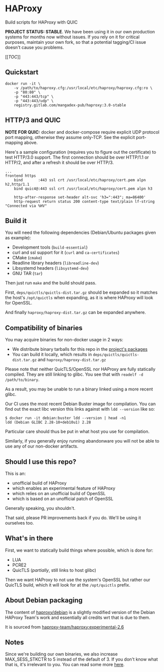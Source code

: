 # HAProxy

Build scripts for HAProxy with QUIC


**PROJECT STATUS: STABLE**. We have been using it in our own production systems
for months now without issues. If you rely on it for critical purposes, maintain
your own fork, so that a potential tagging/CI issue doesn't cause you problems.

[[_TOC_]]

## Quickstart

```shell
docker run -it \
    -v /path/to/haproxy.cfg:/usr/local/etc/haproxy/haproxy.cfg:ro \
    -p "80:80" \
    -p "443:443/tcp" \
    -p "443:443/udp" \
    registry.gitlab.com/mangadex-pub/haproxy:3.0-stable
```

## HTTP/3 and QUIC

**NOTE FOR QUIC:** docker and docker-compose require explicit UDP protocol port
mapping, otherwise they assume only-TCP. See the explicit port-mapping above.

Here's a sample configuration (requires you to figure out the certificate) to
test HTTP/3.0 support. The first connection should be over HTTP/1.1 or HTTP/2,
and
after a refresh it should be over HTTP/3.

```haproxy
...
frontend https
    bind       :443 ssl crt /usr/local/etc/haproxy/cert.pem alpn h2,http/1.1
    bind quic4@:443 ssl crt /usr/local/etc/haproxy/cert.pem alpn h3

    http-after-response set-header alt-svc 'h3=":443"; ma=86400'
    http-request return status 200 content-type text/plain lf-string "Connected via %HV"
```

## Build it

You will need the following dependencies (Debian/Ubuntu packages given as
example):

- Development tools (`build-essential`)
- curl and ssl support for it (`curl` and `ca-certificates`)
- CMake (`cmake`)
- Readline library headers (`libreadline-dev`)
- Libsystemd headers (`libsystemd-dev`)
- GNU TAR (`tar`)

Then just run `make` and the build should pass.

First, `deps/quictls/quictls-dist.tar.gz` should be expanded so it matches the
host's
`/opt/quictls` when expanding, as it is where HAProxy will look for OpenSSL.

And finally `haproxy/haproxy-dist.tar.gz` can be expanded anywhere.

## Compatibility of binaries

You may acquire binaries for non-docker usage in 2 ways:

- We distribute binary tarballs for this repo in
  the [project's packages](https://gitlab.com/mangadex-pub/haproxy/-/packages)
- You can build it locally, which results in `deps/quictls/quictls-dist.tar.gz`
  and `haproxy/haproxy-dist.tar.gz`

Please note that neither QuicTLS/OpenSSL nor HAProxy are fully statically
compiled. They are still linking to glibc. You see that
with `readelf -d /path/to/binary`.

As a result, you may be unable to run a binary linked using a more recent glibc.

Our CI uses the most recent Debian Buster image for compilation. You can find
out the exact libc version this links against with `ldd --version` like so:

```shell
$ docker run -it debian:buster ldd --version | head -n1
ldd (Debian GLIBC 2.28-10+deb10u1) 2.28
```

Particular care should thus be put in what host you use for compilation.

Similarly, if you generally enjoy running abandonware you will not be able to
use any of our non-docker artifacts.

## Should I use this repo?

This is an:

- unofficial build of HAProxy
- which enables an experimental feature of HAProxy
- which relies on an unofficial build of OpenSSL
- which is based on an unofficial patch of OpenSSL

Generally speaking, you shouldn't.

That said, please PR improvements back if you do. We'll be using it ourselves
too.

## What's in there

First, we want to statically build things where possible, which is done for:

- LUA
- PCRE2
- QuicTLS (*partially*, still links to host glibc)

Then we want HAProxy to not use the system's OpenSSL but rather our QuicTLS
build, which
it will look for at the `/opt/quictls` prefix.

## About Debian packaging

The content of [haproxy/debian](haproxy/debian) is a slightly modified version
of the Debian HAProxy Team's work and essentially all credits wrt that is due to
them.

It is sourced
from [haproxy-team/haproxy:experimental-2.6](https://salsa.debian.org/haproxy-team/haproxy/-/tree/experimental-2.6)

## Notes

Since we're building our own binaries, we also increase MAX_SESS_STKCTR to 5
instead of the default of 3. If you don't know what that is, it's irrelevant to
you. You can read some
more [here](https://github.com/haproxy/haproxy/issues/1565).

